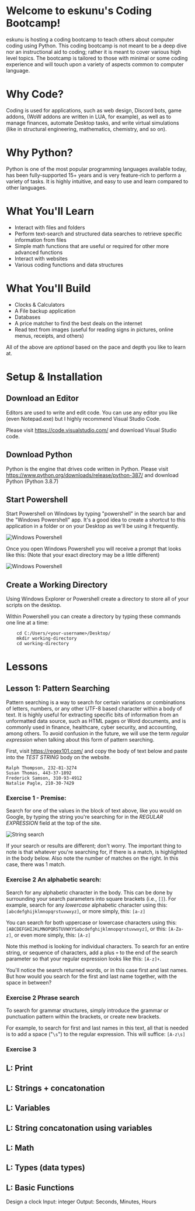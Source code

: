 # Welcome to eskunu's Coding Bootcamp!

eskunu is hosting a coding bootcamp to teach others about computer coding using Python. This coding bootcamp is not meant to be a deep dive nor an instructional aid to coding; rather it is meant to cover various high level topics. The bootcamp is tailored to those with minimal or some coding experience and will touch upon a variety of aspects common to computer language.

# Why Code?

Coding is used for applications, such as web design, Discord bots, game addons, (WoW addons are written in LUA, for example), as well as to manage finances, automate Desktop tasks, and write virtual simulations (like in structural engineering, mathematics, chemistry, and so on).

# Why Python?

Python is one of the most popular programming languages available today, has been fully-supported 15+ years and is very feature-rich to perform a variety of tasks. It is highly intuitive, and easy to use and learn compared to other languages.

# What You'll Learn

- Interact with files and folders
- Perform text-search and structured data searches to retrieve specific information from files
- Simple math functions that are useful or required for other more advanced functions
- Interact with websites
- Various coding functions and data structures

# What You'll Build
- Clocks & Calculators
- A File backup application
- Databases
- A price matcher to find the best deals on the internet
- Read text from images (useful for reading signs in pictures, online menus, receipts, and others)

All of the above are *optional* based on the pace and depth you like to learn at.

# Setup & Installation

## Download an Editor

Editors are used to write and edit code. You can use any editor you like (even Notepad.exe) but I highly recommend Visual Studio Code.

Please visit https://code.visualstudio.com/ and download Visual Studio code.

## Download Python

Python is the engine that drives code written in Python. Please visit https://www.python.org/downloads/release/python-387/ and download Python (Python 3.8.7)

 ## Start Powershell

 Start Powershell on Windows by typing "powershell" in the search bar and the "Windows Powershell" app. It's a good idea to create a shortcut to this application in a folder or on your Desktop as we'll be using it frequently.

![Windows Powershell](images/powershell.png "Windows Powershell")

Once you open Windows Powershell you will receive a prompt that looks like this:
(Note that your exact directory may be a little different)

![Windows Powershell](images/powershell1.PNG "Windows Powershell")


## Create a Working Directory

Using Windows Explorer or Powershell create a directory to store all of your scripts on the desktop. 

Within Powershell you can create a directory by typing these commands one line at a time: 

        cd C:/Users/<your-username>/Desktop/
        mkdir working-directory
        cd working-directory

# Lessons

## Lesson 1: Pattern Searching

Pattern searching is a way to search for certain variations or combinations of letters, numbers, or any other UTF-8 based character within a body of text. It is highly useful for extracting specific bits of information from an unformatted data source, such as HTML pages or Word documents, and is commonly used in finance, healthcare, cyber security, and accounting, among others. To avoid confusion in the future, we will use the term *regular expression* when talking about this form of pattern searching.

First, visit https://regex101.com/ and copy the body of text below and paste into the *TEST STRING* body on the website.

    Ralph Thompson, 232-81-3274
    Susan Thomas, 443-37-1892
    Frederick Samson, 310-93-4912
    Natalie Pagle, 210-30-7429

### Exercise 1 - Premise:
Search for one of the values in the block of text above, like you would on Google, by typing the string you're searching for in the *REGULAR EXPRESSION* field at the top of the site.

![String search](images/string1.PNG "String search")

If your search or results are different; don't worry. The important thing to note is that whatever you're searching for, if there is a match, is highlighted in the body below. Also note the number of matches on the right. In this case, there was 1 match.

### Exercise 2 An alphabetic search:
Search for any alphabetic character in the body. This can be done by surrounding your search parameters into square brackets (i.e., `[]`). For example, search for any *lowercase* alphabetic character using this: `[abcdefghijklmnopqrstuvwxyz]`, or more simply, this: `[a-z]`

You can search for both uppercase or lowercase characters using this: `[ABCDEFGHIJKLMNOPQRSTUVWXYSabcdefghijklmnopqrstuvwxyz]`, or this: `[A-Za-z]`, or even more simply, this: `[A-z]`

Note this method is looking for individual characters. To search for an entire string, or sequence of characters, add a plus `+` to the end of the search parameter so that your regular expression looks like this: `[A-z]+`.

You'll notice the search returned words, or in this case first and last names. But how would you search for the first and last name together, with the space in between?

### Exercise 2 Phrase search
To search for grammar structures, simply introduce the grammar or punctuation pattern within the brackets, or create new brackets.

For example, to search for first and last names in this text, all that is needed is to add a space ("`\s`") to the regular expression. This will suffice: `[A-z\s]`

### Exercise 3 


## L: Print


## L: Strings + concatonation
## L: Variables
## L: String concatonation using variables
## L: Math
## L: Types (data types)
## L: Basic Functions



Design a clock
Input: integer
Output: Seconds, Minutes, Hours


